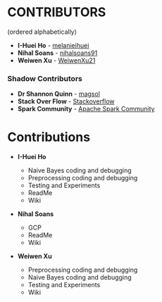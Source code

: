 # CONTRIBUTORS

(ordered alphabetically)

* **I-Huei Ho** - [melanieihuei](https://github.com/melanieihuei)
* **Nihal Soans** - [nihalsoans91](https://github.com/nihalsoans91)
* **Weiwen Xu** - [WeiwenXu21](https://github.com/WeiwenXu21)

### Shadow Contributors
* **Dr Shannon Quinn** - [magsol](https://github.com/magsol)
* **Stack Over Flow** - [Stackoverflow](https://stackoverflow.com/)
* **Spark Community** - [Apache Spark Community](https://spark.apache.org/community.html)

# Contributions
* **I-Huei Ho**
  
  * Naive Bayes coding and debugging
  * Preprocessing coding and debugging
  * Testing and Experiments
  * ReadMe
  * Wiki

* **Nihal Soans**
  
  * GCP
  * ReadMe
  * Wiki

* **Weiwen Xu**
  
  * Preprocessing coding and debugging
  * Naive Bayes coding and debugging
  * Testing and Experiments
  * Wiki
  
